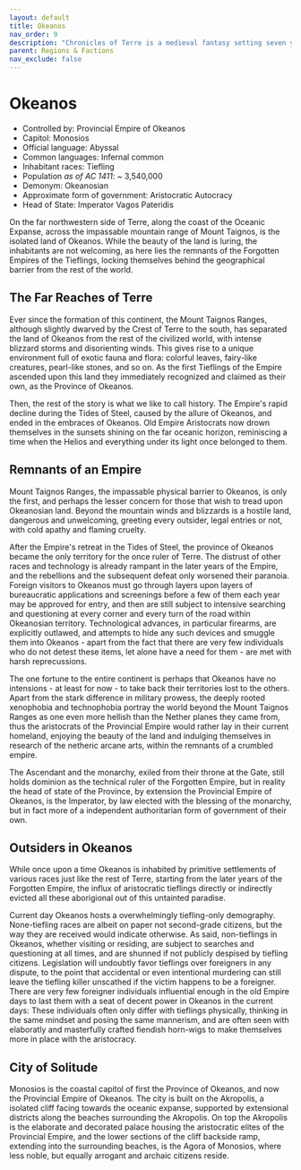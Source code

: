 ```yaml
---
layout: default
title: Okeanos
nav_order: 9
description: "Chronicles of Terre is a medieval fantasy setting seven years in the writing, currently for dungeons & dragons 5th edition."
parent: Regions & Factions
nav_exclude: false
---
```


# Okeanos

- Controlled by: Provincial Empire of Okeanos
- Capitol: Monosios
- Official language: Abyssal
- Common languages: Infernal common
- Inhabitant races: Tiefling
- Population *as of AC 1411*: ~ 3,540,000
- Demonym: Okeanosian
- Approximate form of government: Aristocratic Autocracy
- Head of State: Imperator Vagos Pateridis

On the far northwestern side of Terre, along the coast of the Oceanic Expanse, across the impassable mountain range of Mount Taignos, is the isolated land of Okeanos. While the beauty of the land is luring, the inhabitants are not welcoming, as here lies the remnants of the Forgotten Empires of the Tieflings, locking themselves behind the geographical barrier from the rest of the world.

## The Far Reaches of Terre

Ever since the formation of this continent, the Mount Taignos Ranges, although slightly dwarved by the Crest of Terre to the south, has separated the land of Okeanos from the rest of the civilized world, with intense blizzard storms and disorienting winds. This gives rise to a unique environment full of exotic fauna and flora: colorful leaves, fairy-like creatures, pearl-like stones, and so on. As the first Tieflings of the Empire ascended upon this land they immediately recognized and claimed as their own, as the Province of Okeanos.

Then, the rest of the story is what we like to call history. The Empire's rapid decline during the Tides of Steel, caused by the allure of Okeanos, and ended in the embraces of Okeanos. Old Empire Aristocrats now drown themselves in the sunsets shining on the far oceanic horizon, reminiscing a time when the Helios and everything under its light once belonged to them.

## Remnants of an Empire

Mount Taignos Ranges, the impassable physical barrier to Okeanos, is only the first, and perhaps the lesser concern for those that wish to tread upon Okeanosian land. Beyond the mountain winds and blizzards is a hostile land, dangerous and unwelcoming, greeting every outsider, legal entries or not, with cold apathy and flaming cruelty.

After the Empire's retreat in the Tides of Steel, the province of Okeanos became the only territory for the once ruler of Terre. The distrust of other races and technology is already rampant in the later years of the Empire, and the rebellions and the subsequent defeat only worsened their paranoia. Foreign visitors to Okeanos must go through layers upon layers of bureaucratic applications and screenings before a few of them each year may be approved for entry, and then are still subject to intensive searching and questioning at every corner and every turn of the road within Okeanosian territory. Technological advances, in particular firearms, are explicitly outlawed, and attempts to hide any such devices and smuggle them into Okeanos - apart from the fact that there are very few individuals who do not detest these items, let alone have a need for them - are met with harsh reprecussions.

The one fortune to the entire continent is perhaps that Okeanos have no intensions - at least for now - to take back their territories lost to the others. Apart from the stark difference in military prowess, the deeply rooted xenophobia and technophobia portray the world beyond the Mount Taignos Ranges as one even more hellish than the Nether planes they came from, thus the aristocrats of the Provincial Empire would rather lay in their current homeland, enjoying the beauty of the land and indulging themselves in research of the netheric arcane arts, within the remnants of a crumbled empire.

The Ascendant and the monarchy, exiled from their throne at the Gate, still holds dominion as the technical ruler of the Forgotten Empire, but in reality the head of state of the Province, by extension the Provincial Empire of Okeanos, is the Imperator, by law elected with the blessing of the monarchy, but in fact more of a independent authoritarian form of government of their own.

## Outsiders in Okeanos

While once upon a time Okeanos is inhabited by primitive settlements of various races just like the rest of Terre, starting from the later years of the Forgotten Empire, the influx of aristocratic tieflings directly or indirectly evicted all these aborigional out of this untainted paradise.

Current day Okeanos hosts a overwhelmingly tiefling-only demography. None-tiefling races are albeit on paper not second-grade citizens, but the way they are received would indicate otherwise. As said, non-tieflings in Okeanos, whether visiting or residing, are subject to searches and questioning at all times, and are shunned if not publicly despised by tiefling citizens. Legislation will undoubtly favor tieflings over foreigners in any dispute, to the point that accidental or even intentional murdering can still leave the tiefling killer unscathed if the victim happens to be a foreigner. There are very few foreigner individuals influential enough in the old Empire days to last them with a seat of decent power in Okeanos in the current days: These individuals often only differ with tieflings physically, thinking in the same mindset and posing the same mannerism, and are often seen with elaboratly and masterfully crafted fiendish horn-wigs to make themselves more in place with the aristocracy.

## City of Solitude

Monosios is the coastal capitol of first the Province of Okeanos, and now the Provincial Empire of Okeanos. The city is built on the Akropolis, a isolated cliff facing towards the oceanic expanse, supported by extensional districts along the beaches surrounding the Akropolis. On top the Akropolis is the elaborate and decorated palace housing the aristocratic elites of the Provincial Empire, and the lower sections of the cliff backside ramp, extending into the surrounding beaches, is the Agora of Monosios, where less noble, but equally arrogant and archaic citizens reside.